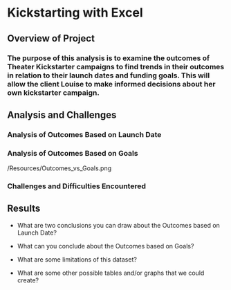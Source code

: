 # Kickstarting with Excel

## Overview of Project

### The purpose of this analysis is to examine the outcomes of Theater Kickstarter campaigns to find trends in their outcomes in relation to their launch dates and funding goals. This will allow the client Louise to make informed decisions about her own kickstarter campaign.

## Analysis and Challenges

### Analysis of Outcomes Based on Launch Date


### Analysis of Outcomes Based on Goals
/Resources/Outcomes_vs_Goals.png

### Challenges and Difficulties Encountered

## Results

- What are two conclusions you can draw about the Outcomes based on Launch Date?

- What can you conclude about the Outcomes based on Goals?

- What are some limitations of this dataset?

- What are some other possible tables and/or graphs that we could create?
